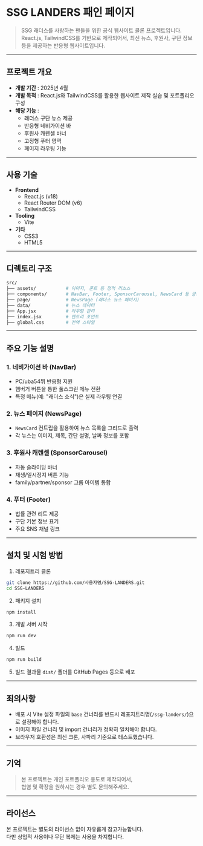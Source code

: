 # SSG LANDERS 패인 페이지

> SSG 래더스를 사랑하는 팬들을 위한 공식 웹사이트 클론 프로젝트입니다.  
> React.js, TailwindCSS를 기반으로 제작되어서, 최신 뉴스, 후원사, 구단 정보 등을 제공하는 반응형 웹사이트입니다.

---

## 프로젝트 개요

- **개발 기간** : 2025년 4월
- **개발 목적** : React.js와 TailwindCSS를 활용한 웹사이트 제작 실습 및 포트폴리오 구성
- **해당 기능** :
  - 래더스 구단 뉴스 제공
  - 반응형 네비가이션 바
  - 후원사 캐렌셀 바너
  - 고정형 푸터 영역
  - 페이지 라우팅 기능

---

## 사용 기술

- **Frontend**
  - React.js (v18)
  - React Router DOM (v6)
  - TailwindCSS
- **Tooling**
  - Vite
- **기타**
  - CSS3
  - HTML5

---

## 디렉토리 구조

```bash
src/
├── assets/           # 이미지, 폰트 등 정적 리소스
├── components/       # NavBar, Footer, SponsorCarousel, NewsCard 등 공용 컨트립
├── page/             # NewsPage (래더스 뉴스 페이지)
├── data/             # 뉴스 데이터
├── App.jsx           # 라우팅 관리
├── index.jsx         # 엔트리 포인트
├── global.css        # 전역 스타일
```

---

## 주요 기능 설명

### 1. 네비가이션 바 (NavBar)
- PC/uba54쮜 반응형 지원
- 햄버거 버튼을 통한 풀스크린 메뉴 전환
- 특정 메뉴(예: "래더스 소식")은 실제 라우팅 연결

### 2. 뉴스 페이지 (NewsPage)
- `NewsCard` 컨트립을 활용하여 뉴스 목록을 그리드로 출력
- 각 뉴스는 이미지, 제목, 간단 설명, 날짜 정보를 포함

### 3. 후원사 캐렌셀 (SponsorCarousel)
- 자동 슬라이딩 바너
- 재생/일시정지 버튼 기능
- family/partner/sponsor 그룹 아이템 통합

### 4. 푸터 (Footer)
- 법률 관련 리트 제공
- 구단 기본 정보 표기
- 주요 SNS 채널 링크

---

## 설치 및 시험 방법

1. 레포지트리 클론

```bash
git clone https://github.com/사용자명/SSG-LANDERS.git
cd SSG-LANDERS
```

2. 패키지 설치

```bash
npm install
```

3. 개발 서버 시작

```bash
npm run dev
```

4. 빌드

```bash
npm run build
```

5. 빌드 결과물 `dist/` 폴더를 GitHub Pages 등으로 배포

---

## 죄의사항

- 배포 시 Vite 설정 파일의 `base` 건너리를 반드시 레포지트리명(`/ssg-landers/`)으로 설정해야 합니다.
- 이미지 파일 건너리 및 import 건너리가 정확히 일치해야 합니다.
- 브라우저 호환성은 최신 크론, 사파리 기준으로 테스트했습니다.

---

## 기억

> 본 프로젝트는 개인 포트폴리오 용도로 제작되어서,  
> 협염 및 확장을 원하시는 경우 별도 문의해주세요.

---

## 라이선스

본 프로젝트는 별도의 라이선스 없이 자유롭게 참고가능합니다.  
다만 상업적 사용이나 무단 복제는 사용을 차지합니다.
